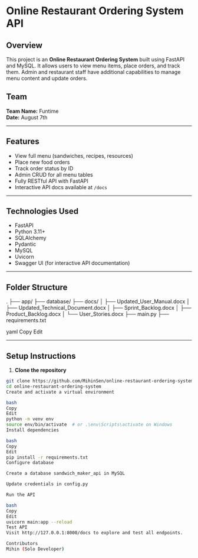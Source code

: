 # Online Restaurant Ordering System API

## Overview
This project is an **Online Restaurant Ordering System** built using FastAPI and MySQL. It allows users to view menu items, place orders, and track them. Admin and restaurant staff have additional capabilities to manage menu content and update orders.

## Team
**Team Name:** Funtime  
**Date:** August 7th

---

## Features
- View full menu (sandwiches, recipes, resources)
- Place new food orders
- Track order status by ID
- Admin CRUD for all menu tables
- Fully RESTful API with FastAPI
- Interactive API docs available at `/docs`

---

## Technologies Used
- FastAPI
- Python 3.11+
- SQLAlchemy
- Pydantic
- MySQL
- Uvicorn
- Swagger UI (for interactive API documentation)

---

## Folder Structure
.
├── app/
├── database/
├── docs/
│ ├── Updated_User_Manual.docx
│ ├── Updated_Technical_Document.docx
│ ├── Sprint_Backlog.docx
│ ├── Product_Backlog.docx
│ └── User_Stories.docx
├── main.py
├── requirements.txt

yaml
Copy
Edit

---

## Setup Instructions

1. **Clone the repository**
```bash
git clone https://github.com/MihinSen/online-restaurant-ordering-system.git
cd online-restaurant-ordering-system
Create and activate a virtual environment

bash
Copy
Edit
python -m venv env
source env/bin/activate  # or .\env\Scripts\activate on Windows
Install dependencies

bash
Copy
Edit
pip install -r requirements.txt
Configure database

Create a database sandwich_maker_api in MySQL

Update credentials in config.py

Run the API

bash
Copy
Edit
uvicorn main:app --reload
Test API
Visit http://127.0.0.1:8000/docs to explore and test all endpoints.

Contributors
Mihin (Solo Developer)

